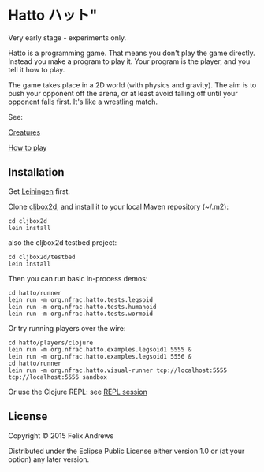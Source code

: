 # Hatto ハット"

Very early stage - experiments only.

Hatto is a programming game. That means you don't play the game
directly. Instead you make a program to play it. Your program is the
player, and you tell it how to play.

The game takes place in a 2D world (with physics and gravity). The aim
is to push your opponent off the arena, or at least avoid falling off
until your opponent falls first. It's like a wrestling match.


See:

[Creatures](https://github.com/floybix/hatto/wiki/Creatures)

[How to play](https://github.com/floybix/hatto/wiki/How-to-play)



## Installation

Get [Leiningen](http://leiningen.org/) first.

Clone [cljbox2d](http://github.com/floybix/cljbox2d/),
and install it to your local Maven repository (~/.m2):

```
cd cljbox2d
lein install
```

also the cljbox2d testbed project:

```
cd cljbox2d/testbed
lein install
```

Then you can run basic in-process demos:

```
cd hatto/runner
lein run -m org.nfrac.hatto.tests.legsoid
lein run -m org.nfrac.hatto.tests.humanoid
lein run -m org.nfrac.hatto.tests.wormoid
```

Or try running players over the wire:

```
cd hatto/players/clojure
lein run -m org.nfrac.hatto.examples.legsoid1 5555 &
lein run -m org.nfrac.hatto.examples.legsoid1 5556 &
cd hatto/runner
lein run -m org.nfrac.hatto.visual-runner tcp://localhost:5555 tcp://localhost:5556 sandbox
```

Or use the Clojure REPL: see
[REPL session](https://github.com/floybix/hatto/wiki/REPL-session)


## License

Copyright © 2015 Felix Andrews

Distributed under the Eclipse Public License either version 1.0 or (at
your option) any later version.
